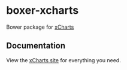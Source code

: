 # boxer-xcharts

Bower package for [xCharts](http://tenxer.github.com/xcharts/)

## Documentation

View the [xCharts site](http://tenxer.github.com/xcharts/) for everything you need.

